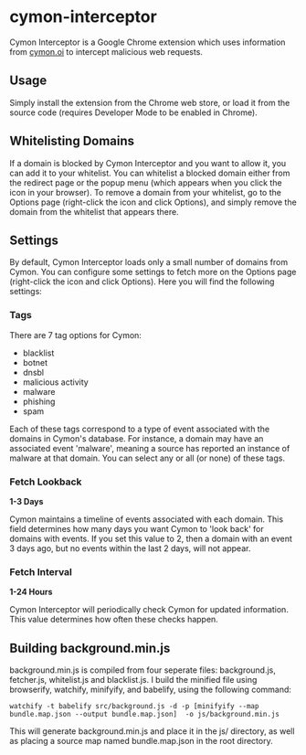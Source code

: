 # cymon-interceptor
Cymon Interceptor is a Google Chrome extension which uses information from [cymon.oi](https://cymon.io) to intercept malicious web requests.

## Usage
Simply install the extension from the Chrome web store, or load it from the source code (requires Developer Mode to be enabled in Chrome).

## Whitelisting Domains
If a domain is blocked by Cymon Interceptor and you want to allow it, you can add it to your whitelist. You can whitelist a blocked domain either from the redirect page or the popup menu (which appears when you click the icon in your browser).
To remove a domain from your whitelist, go to the Options page (right-click the icon and click Options), and simply remove the domain from the whitelist that appears there.

## Settings
By default, Cymon Interceptor loads only a small number of domains from Cymon. You can configure some settings to fetch more on the Options page (right-click the icon and click Options).
Here you will find the following settings:

### Tags
There are 7 tag options for Cymon:
- blacklist
- botnet
- dnsbl
- malicious activity
- malware
- phishing
- spam

Each of these tags correspond to a type of event associated with the domains in Cymon's database. For instance, a domain may have an associated event 'malware', meaning a source has reported an instance of malware at that domain. You can select any or all (or none) of these tags.

### Fetch Lookback
**1-3 Days**

Cymon maintains a timeline of events associated with each domain. This field determines how many days you want Cymon to 'look back' for domains with events. If you set this value to 2, then a domain with an event 3 days ago, but no events within the last 2 days, will not appear.

### Fetch Interval
**1-24 Hours**

Cymon Interceptor will periodically check Cymon for updated information. This value determines how often these checks happen.

## Building background.min.js
background.min.js is compiled from four seperate files: background.js, fetcher.js, whitelist.js and blacklist.js. I build the minified file using browserify, watchify, minifyify, and babelify, using the following command:
```
watchify -t babelify src/background.js -d -p [minifyify --map bundle.map.json --output bundle.map.json]  -o js/background.min.js
```
This will generate background.min.js and place it in the js/ directory, as well as placing a source map named bundle.map.json in the root directory.
